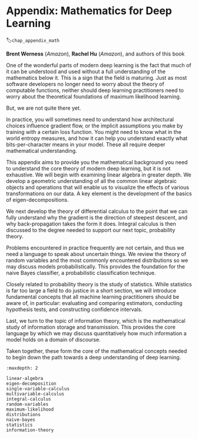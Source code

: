 # Appendix: Mathematics for Deep Learning
:label:`chap_appendix_math`

**Brent Werness** (*Amazon*), **Rachel Hu** (*Amazon*), and authors of this book


One of the wonderful parts of modern deep learning is the fact that much of it can be understood and used without a full understanding of the mathematics below it.  This is a sign that the field is maturing.  Just as most software developers no longer need to worry about the theory of computable functions, neither should deep learning practitioners need to worry about the theoretical foundations of maximum likelihood learning.

But, we are not quite there yet.

In practice, you will sometimes need to understand how architectural choices influence gradient flow, or the implicit assumptions you make by training with a certain loss function.  You might need to know what in the world entropy measures, and how it can help you understand exactly what bits-per-character means in your model.  These all require deeper mathematical understanding.

This appendix aims to provide you the mathematical background you need to understand the core theory of modern deep learning, but it is not exhaustive.  We will begin with examining linear algebra in greater depth.  We develop a geometric understanding of all the common linear algebraic objects and operations that will enable us to visualize the effects of various transformations on our data.  A key element is the development of the basics of eigen-decompositions.

We next develop the theory of differential calculus to the point that we can fully understand why the gradient is the direction of steepest descent, and why back-propagation takes the form it does.  Integral calculus is then discussed to the degree needed to support our next topic, probability theory.

Problems encountered in practice frequently are not certain, and thus we need a language to speak about uncertain things.  We review the theory of random variables and the most commonly encountered distributions so we may discuss models probabilistically.  This provides the foundation for the naive Bayes classifier, a probabilistic classification technique.

Closely related to probability theory is the study of statistics.  While statistics is far too large a field to do justice in a short section, we will introduce fundamental concepts that all machine learning practitioners should be aware of, in particular: evaluating and comparing estimators, conducting hypothesis tests, and constructing confidence intervals. 

Last, we turn to the topic of information theory, which is the mathematical study of information storage and transmission.  This provides the core language by which we may discuss quantitatively how much information a model holds on a domain of discourse.

Taken together, these form the core of the mathematical concepts needed to begin down the path towards a deep understanding of deep learning.

```toc
:maxdepth: 2

linear-algebra
eigen-decomposition
single-variable-calculus
multivariable-calculus
integral-calculus
random-variables
maximum-likelihood
distributions
naive-bayes
statistics
information-theory
```

